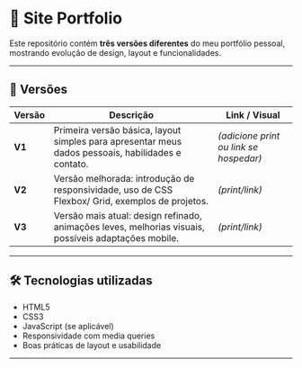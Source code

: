 # 🌟 Site Portfolio

Este repositório contém **três versões diferentes** do meu portfólio pessoal, mostrando evolução de design, layout e funcionalidades.

---

## 🚀 Versões

| Versão | Descrição | Link / Visual |
|--------|-------------|------------------|
| **V1** | Primeira versão básica, layout simples para apresentar meus dados pessoais, habilidades e contato. | *(adicione print ou link se hospedar)* |
| **V2** | Versão melhorada: introdução de responsividade, uso de CSS Flexbox/ Grid, exemplos de projetos. | *(print/link)* |
| **V3** | Versão mais atual: design refinado, animações leves, melhorias visuais, possíveis adaptações mobile. | *(print/link)* |

---

## 🛠 Tecnologias utilizadas

- HTML5  
- CSS3  
- JavaScript (se aplicável)  
- Responsividade com media queries  
- Boas práticas de layout e usabilidade  

---

